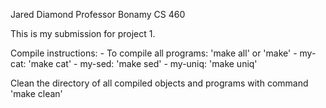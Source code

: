 Jared Diamond
Professor Bonamy
CS 460

This is my submission for project 1.

Compile instructions: - To compile all programs: 'make all' or 'make' - my-cat: 'make cat' - my-sed: 'make sed' - my-uniq: 'make uniq'

Clean the directory of all compiled objects and programs with command 'make clean'
